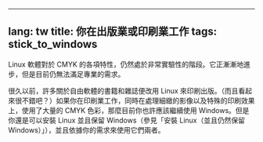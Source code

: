
---
lang: tw
title: 你在出版業或印刷業工作
tags: stick_to_windows
---

Linux 軟體對於 CMYK 的各項特性，仍然處於非常實驗性的階段。它正漸漸地進步，但是目前仍無法滿足專業的需求。

很久以前，許多關於自由軟體的書籍和雜誌便改用 Linux 來印刷出版。（而且看起來很不錯吧？）如果你在印刷業工作，同時在處理細緻的影像以及特殊的印刷效果上，使用了大量的 CMYK 色彩，那麼目前你也許應該繼續使用 Windows。但是你還是可以安裝 Linux 並且保留 Windows（參見「安裝 Linux（並且仍然保留 Windows）」），並且依據你的需求來使用它們兩者。

